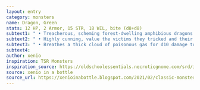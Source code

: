```yaml
---
layout: entry 
category: monsters
name: Dragon, Green
stats: 12 HP, 2 Armor, 15 STR, 18 WIL, bite (d8+d8)
subtext1: " • Treacherous, scheming forest-dwelling amphibious dragons."
subtext2: " • Highly cunning, value the victims they tricked and their power of influence more than any hoard of gold."
subtext3: " • Breathes a thick cloud of poisonous gas for d10 damage to all caught."
subtext4: 
author: xenio
inspiration: TSR Monsters
inspiration_source: https://oldschoolessentials.necroticgnome.com/srd/index.php/Monster_Descriptions
source: xenio in a bottle
source_url: https://xenioinabottle.blogspot.com/2021/02/classic-monsters-for-cairnito-part-1.html
---
```

